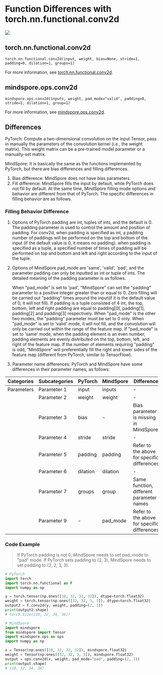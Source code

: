 # Function Differences with torch.nn.functional.conv2d

<a href="https://gitee.com/mindspore/docs/blob/master/docs/mindspore/source_en/note/api_mapping/pytorch_diff/mindspore.ops.conv2d.md" target="_blank"><img src="https://mindspore-website.obs.cn-north-4.myhuaweicloud.com/website-images/master/resource/_static/logo_source_en.png"></a>

## torch.nn.functional.conv2d

```text
torch.nn.functional.conv2d(input, weight, bias=None, stride=1, padding=0, dilation=1, groups=1)
```

For more information, see [torch.nn.functional.conv2d](https://pytorch.org/docs/1.8.1/nn.functional.html#torch.nn.functional.conv2d).

## mindspore.ops.conv2d

```text
mindspore.ops.conv2d(inputs, weight, pad_mode="valid", padding=0, stride=1, dilation=1, group=1)
```

For more information, see [mindspore.ops.conv2d](https://www.mindspore.cn/docs/en/master/api_python/ops/mindspore.ops.conv2d.html).

## Differences

PyTorch: Compute a two-dimensional convolution on the input Tensor, pass in manually the parameters of the convolution kernel (i.e., the weight matrix). This weight matrix can be a pre-trained model parameter or a manually-set matrix.

MindSpore: It is basically the same as the functions implemented by PyTorch, but there are bias differences and filling differences.

1. Bias difference: MindSpore does not have bias parameters.
2. Fill difference: MindSpore fills the input by default, while PyTorch does not fill by default. At the same time, MindSpore filling mode options and behavior are different from that of PyTorch. The specific differences in filling behavior are as follows.

### Filling Behavior Difference

1. Options of PyTorch padding are int, tuples of ints, and the default is 0. The padding parameter is used to control the amount and position of padding. For conv2d, when padding is specified as int, a padding number of paddings will be performed on the top and bottom of the input (if the default value is 0, it means no padding). when padding is specified as a tuple, a specified number of times of padding will be performed on top and bottom and left and right according to the input of the tuple.

2. Options of MindSpore pad_mode are 'same', 'valid', 'pad', and the parameter padding can only be inputted as int or tuple of ints. The detailed meaning of the padding parameter is as follows.

    When "pad_mode" is set to 'pad', "MindSpore" can set the "padding" parameter to a positive integer greater than or equal to 0. Zero filling will be carried out "padding" times around the input(if it is the default value of 0, it will not fill). If padding is a tuple consisted of 4 int, the top, bottom, left and right padding are equal to padding[0], padding[1], padding[2] and padding[3] respectively. When "pad_mode" is the other two modes, the "padding" parameter must be set to 0 only. When "pad_mode" is set to 'valid' mode, it will not fill, and the convolution will only be carried out within the range of the feature map. If "pad_mode" is set to 'same' mode, when the padding element is an even number, padding elements are evenly distributed on the top, bottom, left, and right of the feature map. If the number of elements requiring "padding" is odd, "MindSpore" will preferentially fill the right and lower sides of the feature map (different from PyTorch, similar to TensorFlow).

3. Parameter name differences: PyTorch and MindSpore have some differences in their parameter names, as follows:

| Categories | Subcategories |PyTorch | MindSpore | Difference |
| --- | --- | --- | --- |---|
|Parameters | Parameter 1 | input | inputs |- |
| | Parameter 2 | weight | weight |- |
| | Parameter 3 | bias | - | Bias parameter is missing in MindSpore |
| | Parameter 4 | stride | stride |- |
| | Parameter 5 | padding | padding |Refer to the above for specific differences|
| | Parameter 6 | dilation | dilation |-|
| | Parameter 7 | groups | group |Same function, different parameter names|
| | Parameter 9 | - | pad_mode |Refer to the above for specific differences|

### Code Example

> If PyTorch padding is not 0, MindSpore needs to set pad_mode to "pad" mode. If PyTorch sets padding to (2, 3), MindSpore needs to set padding to (2, 2, 3, 3).

```python
# PyTorch
import torch
import torch.nn.functional as F
import numpy as np

y = torch.tensor(np.ones([10, 32, 32, 32]), dtype=torch.float32)
weight = torch.tensor(np.ones([32, 32, 3, 3]), dtype=torch.float32)
output2 = F.conv2d(y, weight, padding=(2, 3))
print(output2.shape)
# torch.Size([10, 32, 34, 36])

# MindSpore
import mindspore
from mindspore import Tensor
import mindspore.ops as ops
import numpy as np

x = Tensor(np.ones([10, 32, 32, 32]), mindspore.float32)
weight = Tensor(np.ones([32, 32, 3, 3]), mindspore.float32)
output = ops.conv2d(x, weight, pad_mode="pad", padding=(2, 3))
print(output.shape)
# (10, 32, 34, 36)

```
